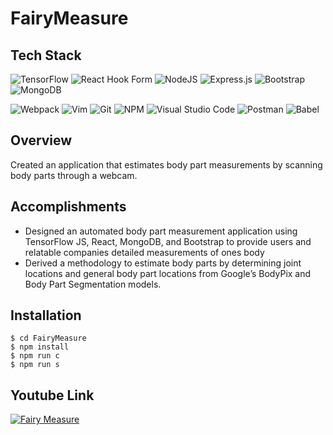 # FairyMeasure


## Tech Stack
![TensorFlow](https://img.shields.io/badge/TensorFlow-%23FF6F00.svg?style=for-the-badge&logo=TensorFlow&logoColor=white)
![React Hook Form](https://img.shields.io/badge/React%20Hook%20Form-%23EC5990.svg?style=for-the-badge&logo=reacthookform&logoColor=white)
![NodeJS](https://img.shields.io/badge/node.js-6DA55F?style=for-the-badge&logo=node.js&logoColor=white)
![Express.js](https://img.shields.io/badge/Express.js-000000?style=for-the-badge&logo=express&logoColor=white)
![Bootstrap](https://img.shields.io/badge/bootstrap-%23563D7C.svg?style=for-the-badge&logo=bootstrap&logoColor=white)
![MongoDB](https://img.shields.io/badge/MongoDB-%234ea94b.svg?style=for-the-badge&logo=mongodb&logoColor=white)

![Webpack](https://img.shields.io/badge/webpack-%238DD6F9.svg?style=for-the-badge&logo=webpack&logoColor=black)
![Vim](https://img.shields.io/badge/VIM-%2311AB00.svg?style=for-the-badge&logo=vim&logoColor=white) 
![Git](https://img.shields.io/badge/git-%23F05033.svg?style=for-the-badge&logo=git&logoColor=white) 
![NPM](https://img.shields.io/badge/NPM-%23000000.svg?style=for-the-badge&logo=npm&logoColor=white) 
![Visual Studio Code](https://img.shields.io/badge/Visual_Studio_Code-0078D4?style=for-the-badge&logo=visual%20studio%20code&logoColor=white)
![Postman](https://img.shields.io/badge/Postman-FF6C37?style=for-the-badge&logo=Postman&logoColor=white)
![Babel](https://img.shields.io/badge/Babel-F9DC3e?style=for-the-badge&logo=babel&logoColor=black) 


## Overview
Created an application that estimates body part measurements by scanning body parts through a webcam.

## Accomplishments
- Designed an automated body part measurement application using TensorFlow JS, React, MongoDB, and Bootstrap to provide users and relatable companies detailed measurements of ones body
- Derived a methodology to estimate body parts by determining joint locations and general body part locations from Google’s BodyPix and Body Part Segmentation models.

## Installation
```
$ cd FairyMeasure
$ npm install
$ npm run c
$ npm run s
```
## Youtube Link
[![Fairy Measure](https://img.youtube.com/vi/D9lcLZV3oPw/0.jpg)](https://www.youtube.com/watch?v=D9lcLZV3oPw)
